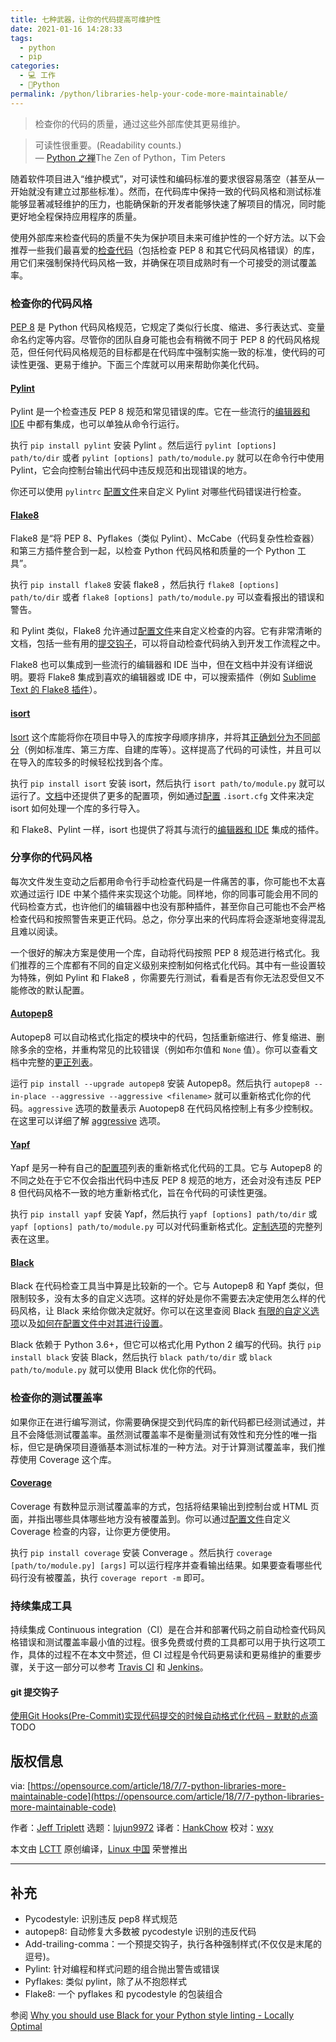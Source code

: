 ```yaml
---
title: 七种武器，让你的代码提高可维护性
date: 2021-01-16 14:28:33
tags: 
  - python
  - pip
categories: 
  - 💻 工作
  - 🐍Python
permalink: /python/libraries-help-your-code-more-maintainable/
---
```


> 检查你的代码的质量，通过这些外部库使其更易维护。

> 可读性很重要。(Readability counts.)  
> — [Python 之禅](https://www.python.org/dev/peps/pep-0020/)The Zen of Python，Tim Peters

随着软件项目进入“维护模式”，对可读性和编码标准的要求很容易落空（甚至从一开始就没有建立过那些标准）。然而，在代码库中保持一致的代码风格和测试标准能够显著减轻维护的压力，也能确保新的开发者能够快速了解项目的情况，同时能更好地全程保持应用程序的质量。

使用外部库来检查代码的质量不失为保护项目未来可维护性的一个好方法。以下会推荐一些我们最喜爱的[检查代码](https://en.wikipedia.org/wiki/Lint_(software))（包括检查 PEP 8 和其它代码风格错误）的库，用它们来强制保持代码风格一致，并确保在项目成熟时有一个可接受的测试覆盖率。

### 检查你的代码风格

[PEP 8](https://www.python.org/dev/peps/pep-0008/) 是 Python 代码风格规范，它规定了类似行长度、缩进、多行表达式、变量命名约定等内容。尽管你的团队自身可能也会有稍微不同于 PEP 8 的代码风格规范，但任何代码风格规范的目标都是在代码库中强制实施一致的标准，使代码的可读性更强、更易于维护。下面三个库就可以用来帮助你美化代码。

#### [Pylint](https://www.pylint.org/)

Pylint 是一个检查违反 PEP 8 规范和常见错误的库。它在一些流行的[编辑器和 IDE](https://pylint.readthedocs.io/en/latest/user_guide/ide-integration.html) 中都有集成，也可以单独从命令行运行。

执行 `pip install pylint` 安装 Pylint 。然后运行 `pylint [options] path/to/dir` 或者 `pylint [options] path/to/module.py` 就可以在命令行中使用 Pylint，它会向控制台输出代码中违反规范和出现错误的地方。

你还可以使用 `pylintrc` [配置文件](https://pylint.readthedocs.io/en/latest/user_guide/run.html)来自定义 Pylint 对哪些代码错误进行检查。

#### [Flake8](http://flake8.pycqa.org/en/latest/)

Flake8 是“将 PEP 8、Pyflakes（类似 Pylint）、McCabe（代码复杂性检查器）和第三方插件整合到一起，以检查 Python 代码风格和质量的一个 Python 工具”。

执行 `pip install flake8` 安装 flake8 ，然后执行 `flake8 [options] path/to/dir` 或者 `flake8 [options] path/to/module.py` 可以查看报出的错误和警告。

和 Pylint 类似，Flake8 允许通过[配置文件](http://flake8.pycqa.org/en/latest/user/configuration.html)来自定义检查的内容。它有非常清晰的文档，包括一些有用的[提交钩子](http://flake8.pycqa.org/en/latest/user/using-hooks.html)，可以将自动检查代码纳入到开发工作流程之中。

Flake8 也可以集成到一些流行的编辑器和 IDE 当中，但在文档中并没有详细说明。要将 Flake8 集成到喜欢的编辑器或 IDE 中，可以搜索插件（例如 [Sublime Text 的 Flake8 插件](https://github.com/SublimeLinter/SublimeLinter-flake8)）。

#### [isort](https://pycqa.github.io/isort/)

[Isort](https://github.com/timothycrosley/isort) 这个库能将你在项目中导入的库按字母顺序排序，并将其[正确划分为不同部分](https://github.com/timothycrosley/isort)（例如标准库、第三方库、自建的库等）。这样提高了代码的可读性，并且可以在导入的库较多的时候轻松找到各个库。

执行 `pip install isort` 安装 isort，然后执行 `isort path/to/module.py` 就可以运行了。[文档](https://github.com/timothycrosley/isort)中还提供了更多的配置项，例如通过[配置](https://github.com/timothycrosley/isort) `.isort.cfg` 文件来决定 isort 如何处理一个库的多行导入。

和 Flake8、Pylint 一样，isort 也提供了将其与流行的[编辑器和 IDE](https://github.com/timothycrosley/isort/wiki/isort-Plugins) 集成的插件。

### 分享你的代码风格

每次文件发生变动之后都用命令行手动检查代码是一件痛苦的事，你可能也不太喜欢通过运行 IDE 中某个插件来实现这个功能。同样地，你的同事可能会用不同的代码检查方式，也许他们的编辑器中也没有那种插件，甚至你自己可能也不会严格检查代码和按照警告来更正代码。总之，你分享出来的代码库将会逐渐地变得混乱且难以阅读。

一个很好的解决方案是使用一个库，自动将代码按照 PEP 8 规范进行格式化。我们推荐的三个库都有不同的自定义级别来控制如何格式化代码。其中有一些设置较为特殊，例如 Pylint 和 Flake8 ，你需要先行测试，看看是否有你无法忍受但又不能修改的默认配置。

#### [Autopep8](https://github.com/hhatto/autopep8)

Autopep8 可以自动格式化指定的模块中的代码，包括重新缩进行、修复缩进、删除多余的空格，并重构常见的比较错误（例如布尔值和 `None` 值）。你可以查看文档中完整的[更正列表](https://github.com/hhatto/autopep8)。

运行 `pip install --upgrade autopep8` 安装 Autopep8。然后执行 `autopep8 --in-place --aggressive --aggressive <filename>` 就可以重新格式化你的代码。`aggressive` 选项的数量表示 Auotopep8 在代码风格控制上有多少控制权。在这里可以详细了解 [aggressive](https://github.com/hhatto/autopep8) 选项。

#### [Yapf](https://github.com/google/yapf)

Yapf 是另一种有自己的[配置项](https://github.com/google/yapf)列表的重新格式化代码的工具。它与 Autopep8 的不同之处在于它不仅会指出代码中违反 PEP 8 规范的地方，还会对没有违反 PEP 8 但代码风格不一致的地方重新格式化，旨在令代码的可读性更强。

执行 `pip install yapf` 安装 Yapf，然后执行 `yapf [options] path/to/dir` 或 `yapf [options] path/to/module.py` 可以对代码重新格式化。[定制选项](https://github.com/google/yapf)的完整列表在这里。

#### [Black](https://github.com/ambv/black)

Black 在代码检查工具当中算是比较新的一个。它与 Autopep8 和 Yapf 类似，但限制较多，没有太多的自定义选项。这样的好处是你不需要去决定使用怎么样的代码风格，让 Black 来给你做决定就好。你可以在这里查阅 Black [有限的自定义选项](https://github.com/ambv/black)以及[如何在配置文件中对其进行设置](https://github.com/ambv/black)。

Black 依赖于 Python 3.6+，但它可以格式化用 Python 2 编写的代码。执行 `pip install black` 安装 Black，然后执行 `black path/to/dir` 或 `black path/to/module.py` 就可以使用 Black 优化你的代码。

### 检查你的测试覆盖率

如果你正在进行编写测试，你需要确保提交到代码库的新代码都已经测试通过，并且不会降低测试覆盖率。虽然测试覆盖率不是衡量测试有效性和充分性的唯一指标，但它是确保项目遵循基本测试标准的一种方法。对于计算测试覆盖率，我们推荐使用 Coverage 这个库。

#### [Coverage](https://coverage.readthedocs.io/en/latest/)

Coverage 有数种显示测试覆盖率的方式，包括将结果输出到控制台或 HTML 页面，并指出哪些具体哪些地方没有被覆盖到。你可以通过[配置文件](https://coverage.readthedocs.io/en/latest/config.html)自定义 Coverage 检查的内容，让你更方便使用。

执行 `pip install coverage` 安装 Converage 。然后执行 `coverage [path/to/module.py] [args]` 可以运行程序并查看输出结果。如果要查看哪些代码行没有被覆盖，执行 `coverage report -m` 即可。

### 持续集成工具

持续集成 Continuous integration（CI）是在合并和部署代码之前自动检查代码风格错误和测试覆盖率最小值的过程。很多免费或付费的工具都可以用于执行这项工作，具体的过程不在本文中赘述，但 CI 过程是令代码更易读和更易维护的重要步骤，关于这一部分可以参考 [Travis CI](https://travis-ci.org/) 和 [Jenkins](https://jenkins.io/)。

#### git 提交钩子

[使用Git Hooks(Pre-Commit)实现代码提交的时候自动格式化代码 – 默默的点滴](https://www.mobibrw.com/2019/17365)
TODO

## 版权信息

via: [https://opensource.com/article/18/7/7-python-libraries-more-maintainable-code](https://opensource.com/article/18/7/7-python-libraries-more-maintainable-code)

作者：[Jeff Triplett](https://opensource.com/users/laceynwilliams)
选题：[lujun9972](https://github.com/lujun9972)
译者：[HankChow](https://github.com/HankChow)
校对：[wxy](https://github.com/wxy)

本文由 [LCTT](https://github.com/LCTT/TranslateProject) 原创编译，[Linux 中国](https://linux.cn/article-10059-1.html) 荣誉推出

---

## 补充

- Pycodestyle: 识别违反 pep8 样式规范
- autopep8: 自动修复大多数被 pycodestyle 识别的违反代码
- Add-trailing-comma：一个预提交钩子，执行各种强制样式(不仅仅是末尾的逗号)。
- Pylint: 针对编程和样式问题的组合抛出警告或错误
- Pyflakes: 类似 pylint，除了从不抱怨样式
- Flake8: 一个 pyflakes 和 pycodestyle 的包装组合

参阅 [Why you should use Black for your Python style linting - Locally Optimal](http://www.locallyoptimal.com/blog/2019/08/23/why-you-should-use-black-for-your-python-style-linting/)
